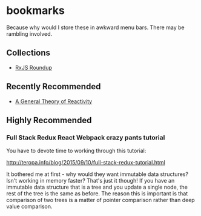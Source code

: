 # bookmarks

Because why would I store these in awkward menu bars. There may be rambling involved.

## Collections

* [RxJS Roundup](rxjs)

## Recently Recommended

* [A General Theory of Reactivity](https://github.com/kriskowal/gtor)

## Highly Recommended

### Full Stack Redux React Webpack crazy pants tutorial

You have to devote time to working through this tutorial:

http://teropa.info/blog/2015/09/10/full-stack-redux-tutorial.html

It bothered me at first - why would they want immutable data structures? Isn't working in memory faster? That's just it though! If you have an immutable data structure that is a tree and you update a single node, the rest of the tree is the same as before. The reason this is important is that comparison of two trees is a matter of pointer comparison rather than deep value comparison.
